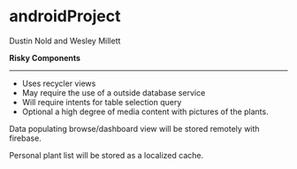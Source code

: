 # androidProject

Dustin Nold and Wesley Millett


**Risky Components**
***
* Uses recycler views
* May require the use of a outside database service
* Will require intents for table selection query
* Optional a high degree of media content with pictures of the plants.

Data populating browse/dashboard view will be stored remotely with firebase.

Personal plant list will be stored as a localized cache.
